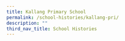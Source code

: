 ```yaml
---
title: Kallang Primary School
permalink: /school-histories/kallang-pri/
description: ""
third_nav_title: School Histories
---
```

